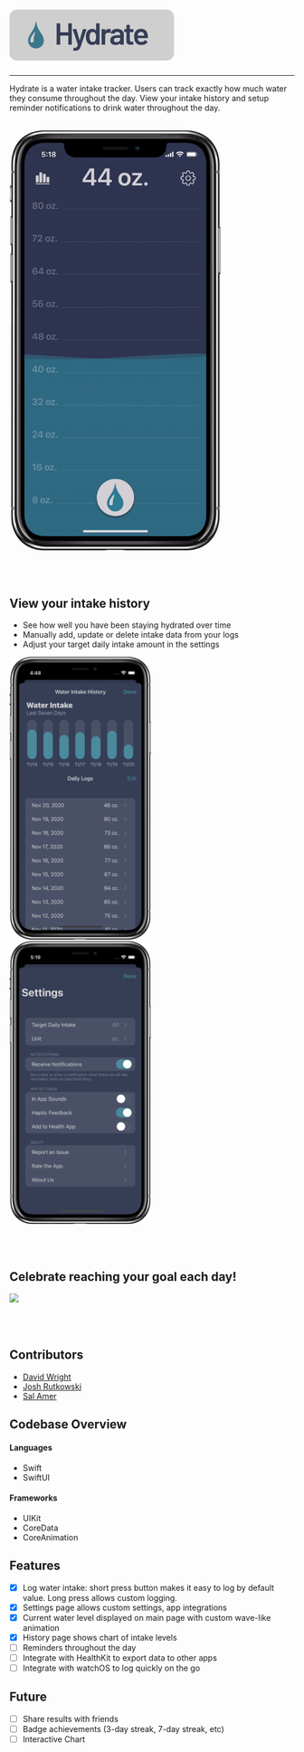 # <img src="Resources/Logo.png" height="90">

---

Hydrate is a water intake tracker. Users can track exactly how much water they consume throughout the day. View your intake history and setup reminder notifications to drink water throughout the day.

<br>

<img src="Resources/AddIntake-gif.gif" width="373">

<br><br>

## View your intake history 
- See how well you have been staying hydrated over time
- Manually add, update or delete intake data from your logs
- Adjust your target daily intake amount in the settings

<img src="Resources/DataScreen2.png" width="250">&nbsp;&nbsp;
<img src="Resources/Settings Screen.png" width="250">

<br><br>

## Celebrate reaching your goal each day!

<img src="Resources/confetti-gif.gif" width="250">

<br><br>

## Contributors

- [David Wright](https://github.com/DavidWrightOS)
- [Josh Rutkowski](https://github.com/joshrutkowski)
- [Sal Amer](https://github.com/sal562)

## Codebase Overview

#### Languages
- Swift
- SwiftUI

#### Frameworks
- UIKit
- CoreData
- CoreAnimation

## Features

- [x] Log water intake: short press button makes it easy to log by default value. Long press allows custom logging.
- [x] Settings page allows custom settings, app integrations
- [x] Current water level displayed on main page with custom wave-like animation
- [x] History page shows chart of intake levels
- [ ] Reminders throughout the day
- [ ] Integrate with HealthKit to export data to other apps
- [ ] Integrate with watchOS to log quickly on the go

## Future

- [ ] Share results with friends
- [ ] Badge achievements (3-day streak, 7-day streak, etc)
- [ ] Interactive Chart
